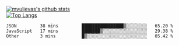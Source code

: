 [![mvuljevas's github stats](https://github-readme-stats.vercel.app/api?username=mvuljevas&show_icons=true&theme=dracula)](https://www.mvuljevas.com)
<br>
[![Top Langs](https://github-readme-stats.vercel.app/api/top-langs/?username=mvuljevas&theme=dracula)](https://www.mvuljevas.com)

<!--START_SECTION:waka-->
```text
JSON         38 mins         ████████████████▒░░░░░░░░   65.20 % 
JavaScript   17 mins         ███████▒░░░░░░░░░░░░░░░░░   29.38 % 
Other        3 mins          █▒░░░░░░░░░░░░░░░░░░░░░░░   05.42 % 
```
<!--END_SECTION:waka-->
